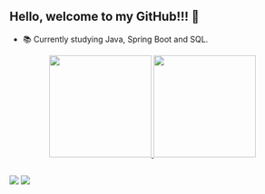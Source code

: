 ## Hello, welcome to my GitHub!!! 🙌

- 📚 Currently studying Java, Spring Boot and SQL.

<div align="center">
<a href="https://github.com/Higor-Emanuel-Ribeiro">
  <img height="180em" src="https://github-readme-stats.vercel.app/api?username=Higor-Emanuel-Ribeiro&show_icons=true&theme=merko&include_all_commits=true&count_private=true"/>
  <img height="180em" src="https://github-readme-stats.vercel.app/api/top-langs/?username=Higor-Emanuel-Ribeiro&layout=compact&langs_count=7&theme=merko"/>
</div>

##

<div>
  <a href = "higoremanuel.r@gmail.com"><img src="https://img.shields.io/badge/-Gmail-%23333?style=for-the-badge&logo=gmail&logoColor=white" target="_blank"></a>
  <a href="https://www.linkedin.com/in/higor-emanuel-ribeiro" target="_blank"><img src="https://img.shields.io/badge/-LinkedIn-%230077B5?style=for-the-badge&logo=linkedin&logoColor=white" target="_blank"></a> 
</div>

